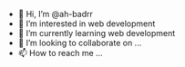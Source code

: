 - 👋 Hi, I’m @ah-badrr
- 👀 I’m interested in web development
- 🌱 I’m currently learning web development
- 💞️ I’m looking to collaborate on ...
- 📫 How to reach me ...

<!---
ah-badrr/ah-badrr is a ✨ special ✨ repository because its `README.md` (this file) appears on your GitHub profile.
You can click the Preview link to take a look at your changes.
--->
